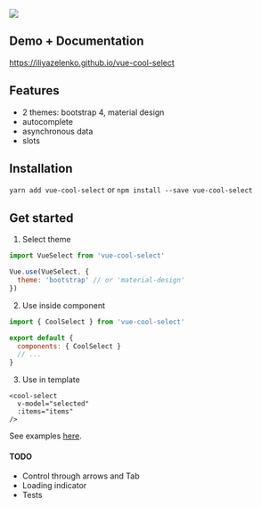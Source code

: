 ![](https://i.imgur.com/z7XdAkb.png?1)

## Demo + Documentation

https://iliyazelenko.github.io/vue-cool-select

## Features

- 2 themes: bootstrap 4, material design
- autocomplete
- asynchronous data
- slots

## Installation

`yarn add vue-cool-select` or `npm install --save vue-cool-select`

## Get started

1. Select theme
  ```js
  import VueSelect from 'vue-cool-select'
  
  Vue.use(VueSelect, {
    theme: 'bootstrap' // or 'material-design'
  })
  ```

2. Use inside component
```js
import { CoolSelect } from 'vue-cool-select'

export default {
  components: { CoolSelect }
  // ...
}
```

3. Use in template

```vue
<cool-select
  v-model="selected"
  :items="items"
/>
```

See examples [here](https://iliyazelenko.github.io/vue-cool-select).

#### TODO
- Control through arrows and Tab
- Loading indicator
- Tests
